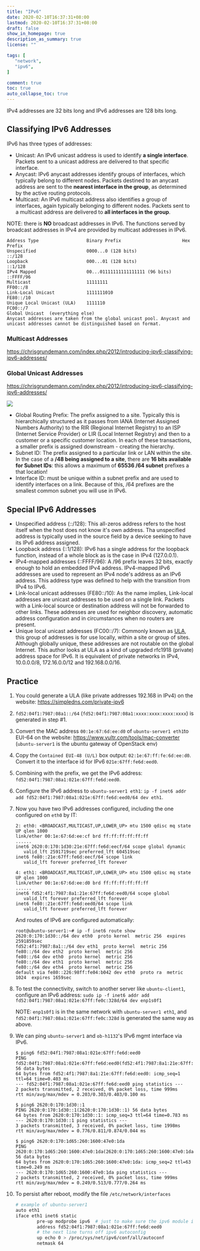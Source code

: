 ```yaml
---
title: "IPv6"
date: 2020-02-10T16:37:31+08:00
lastmod: 2020-02-10T16:37:31+08:00
draft: false
show_in_homepage: true
description_as_summary: true
license: ""

tags: [
   "network",
   "ipv6",
]

comment: true
toc: true
auto_collapse_toc: true
---
```


IPv4 addresses are 32 bits long and IPv6 addresses are 128 bits long.

## Classifying IPv6 Addresses

IPv6 has three types of addresses:
- Unicast: An IPv6 unicast address is used to identify **a single interface**. Packets sent to a unicast address are delivered to that specific interface.
- Anycast: IPv6 anycast addresses identify groups of interfaces, which typically belong to different nodes. Packets destined to an anycast address are sent to the **nearest interface in the group**, as determined by the active routing protocols.
- Multicast: An IPv6 multicast address also identifies a group of interfaces, again typically belonging to different nodes. Packets sent to a multicast address are delivered to **all interfaces in the group**.

NOTE: there is **NO** broadcast addresses in IPv6. The functions served by broadcast addresses in IPv4 are provided by multicast addresses in IPv6.

```
Address Type                  Binary Prefix                       Hex Prefix
Unspecified                   0000...0 (128 bits)                 ::/128
Loopback                      000...01 (128 bits)                 ::1/128
IPv4 Mapped                   00...01111111111111111 (96 bits)    ::FFFF/96
Multicast                     11111111                            FF00::/8
Link-Local Unicast            1111111010                          FE80::/10
Unique Local Unicast (ULA)    1111110                             FC00::/7
Global Unicast	(everything else)
Anycast addresses are taken from the global unicast pool. Anycast and unicast addresses cannot be distinguished based on format.
```

### Multicast Addresses

https://chrisgrundemann.com/index.php/2012/introducing-ipv6-classifying-ipv6-addresses/


### Global Unicast Addresses

https://chrisgrundemann.com/index.php/2012/introducing-ipv6-classifying-ipv6-addresses/

![](/forgetful/images/ipv6-global-unicast-ipv6-address-format.png)

- Global Routing Prefix: The prefix assigned to a site. Typically this is hierarchically structured as it passes from IANA (Internet Assigned Numbers Authority) to the RIR (Regional Internet Registry) to an ISP (Internet Service Provider) or LIR (Local Internet Registry) and then to a customer or a specific customer location. In each of these transactions, a smaller prefix is assigned downstream - creating the hierarchy.
- Subnet ID: The prefix assigned to a particular link or LAN within the site. In the case of a **/48 being assigned to a site**, there are **16 bits available for Subnet IDs**: this allows a maximum of **65536 /64 subnet** prefixes a that location!
- Interface ID: must be unique within a subnet prefix and are used to identify interfaces on a link. Because of this, /64 prefixes are the smallest common subnet you will use in IPv6.

## Special IPv6 Addresses

- Unspecified address (::/128): This all-zeros address refers to the host itself when the host does not know it's own address. Tha unspecified address is typically used in the source field by a device seeking to have its IPv6 address assigned.
- Loopback address (::1/128): IPv6 has a single address for the loopback function, instead of a whole block as is the case in IPv4 (127.0.0.1).
- IPv4-mapped addresses (::FFFF/96): A /96 prefix leaves 32 bits, exactly enough to hold an embedded IPv4 address. IPv4-mapped IPv6 addresses are used to represent an IPv4 node's address as an IPv6 address. This address type was defined to help with the transition from IPv4 to IPv6.
- Link-local unicast addresses (FE80::/10): As the name implies, Link-local addresses are unicast addresses to be used on a single link. Packets with a Link-local source or destination address will not be forwarded to other links. These addresses are used for neighbor discovery, automatic address configuration and in circumstances when no routers are present.
- Unique local unicast addresses (FC00::/7): Commonly known as [ULA](http://en.wikipedia.org/wiki/Unique_local_address), this group of addresses is for use locally, within a site or group of sites. Although globally unique, these addresses are not routable on the global Internet. This author looks at ULA as a kind of upgraded rfc1918 (private) address space for IPv6. It is equivalent of private networks in IPv4, 10.0.0.0/8, 172.16.0.0/12 and 192.168.0.0/16.

## Practice
1. You could generate a ULA (like private addresses 192.168 in IPv4) on the website: https://simpledns.com/private-ipv6
2. `fd52:04f1:7987:08a1::/64` (`fd52:04f1:7987:08a1:xxxx:xxxx:xxxx:xxxx`) is generated in step #1.
3. Convert the MAC address `00:1e:67:6d:ee:d0` of `ubuntu-server1 eth1`to EUI-64 on the website: https://www.vultr.com/tools/mac-converter (`ubuntu-server1` is the ubuntu gateway of OpenStack env)
4. Copy the `Contained EUI-48 (U/L)` box output: `02:1e:67:ff:fe:6d:ee:d0`. Convert it to the interface id for IPv6 `021e:67ff:fe6d:eed0`.
5. Combining with the prefix, we get the IPv6 address: `fd52:04f1:7987:08a1:021e:67ff:fe6d:eed0`.
6. Configure the IPv6 address to `ubuntu-server1 eth1`: `ip -f inet6 addr add fd52:04f1:7987:08a1:021e:67ff:fe6d:eed0/64 dev eth1`.
7. Now you have two IPv6 addresses configured, including the one configured on `eth0` by IT:
    ```console
    2: eth0: <BROADCAST,MULTICAST,UP,LOWER_UP> mtu 1500 qdisc mq state UP qlen 1000
    link/ether 00:1e:67:6d:ee:cf brd ff:ff:ff:ff:ff:ff
    ......
    inet6 2620:0:170:1d30:21e:67ff:fe6d:eecf/64 scope global dynamic
       valid_lft 2591719sec preferred_lft 604519sec
    inet6 fe80::21e:67ff:fe6d:eecf/64 scope link
       valid_lft forever preferred_lft forever

    4: eth1: <BROADCAST,MULTICAST,UP,LOWER_UP> mtu 1500 qdisc mq state UP qlen 1000
    link/ether 00:1e:67:6d:ee:d0 brd ff:ff:ff:ff:ff:ff
    ......
    inet6 fd52:4f1:7987:8a1:21e:67ff:fe6d:eed0/64 scope global
       valid_lft forever preferred_lft forever
    inet6 fe80::21e:67ff:fe6d:eed0/64 scope link
       valid_lft forever preferred_lft forever
    ``` 
    And routes of IPv6 are configured automatically:
    ```console
    root@ubuntu-server1:~# ip -f inet6 route show
    2620:0:170:1d30::/64 dev eth0  proto kernel  metric 256  expires 2591859sec
    fd52:4f1:7987:8a1::/64 dev eth1  proto kernel  metric 256
    fe80::/64 dev eth2  proto kernel  metric 256
    fe80::/64 dev eth0  proto kernel  metric 256
    fe80::/64 dev eth1  proto kernel  metric 256
    fe80::/64 dev eth4  proto kernel  metric 256
    default via fe80::226:98ff:fe04:b042 dev eth0  proto ra  metric 1024  expires 1659sec
    ```
8. To test the connectivity, switch to another server like `ubuntu-client1`, configure an IPv6 address: `sudo ip -f inet6 addr add fd52:04f1:7987:08a1:021e:67ff:fe0c:328d/64 dev enp1s0f1`
   
    NOTE: `enp1s0f1` is in the same network with `ubuntu-server1 eth1`, and `fd52:04f1:7987:08a1:021e:67ff:fe0c:328d` is generated the same way as above.
9.  We can ping `ubuntu-server1` and `ob-h1132`'s IPv6 mgmt interface via IPv6.
    ```console
    $ ping6 fd52:04f1:7987:08a1:021e:67ff:fe6d:eed0
    PING fd52:04f1:7987:08a1:021e:67ff:fe6d:eed0(fd52:4f1:7987:8a1:21e:67ff:fe6d:eed0) 56 data bytes
    64 bytes from fd52:4f1:7987:8a1:21e:67ff:fe6d:eed0: icmp_seq=1 ttl=64 time=0.403 ms
    --- fd52:04f1:7987:08a1:021e:67ff:fe6d:eed0 ping statistics ---
    2 packets transmitted, 2 received, 0% packet loss, time 999ms
    rtt min/avg/max/mdev = 0.203/0.303/0.403/0.100 ms
    
    $ ping6 2620:0:170:1d30::1
    PING 2620:0:170:1d30::1(2620:0:170:1d30::1) 56 data bytes
    64 bytes from 2620:0:170:1d30::1: icmp_seq=3 ttl=64 time=0.783 ms
    --- 2620:0:170:1d30::1 ping statistics ---
    3 packets transmitted, 3 received, 0% packet loss, time 1998ms
    rtt min/avg/max/mdev = 0.776/0.811/0.874/0.044 ms

    $ ping6 2620:0:170:1d65:260:1600:47e0:1da
    PING 2620:0:170:1d65:260:1600:47e0:1da(2620:0:170:1d65:260:1600:47e0:1da) 56 data bytes
    64 bytes from 2620:0:170:1d65:260:1600:47e0:1da: icmp_seq=2 ttl=63 time=0.249 ms
    --- 2620:0:170:1d65:260:1600:47e0:1da ping statistics ---
    2 packets transmitted, 2 received, 0% packet loss, time 999ms
    rtt min/avg/max/mdev = 0.249/0.513/0.777/0.264 ms
    ```
10. To persist after reboot, modify the file `/etc/network/interfaces`
    ```bash
    # example of ubuntu-server1
    auto eth1
    iface eth1 inet6 static
            pre-up modprobe ipv6  # just to make sure the ipv6 module is loaded
            address fd52:04f1:7987:08a1:021e:67ff:fe6d:eed0
            # the next line turns off ipv6 autoconfig
            up echo 0 > /proc/sys/net/ipv6/conf/all/autoconf
            netmask 64
    ```